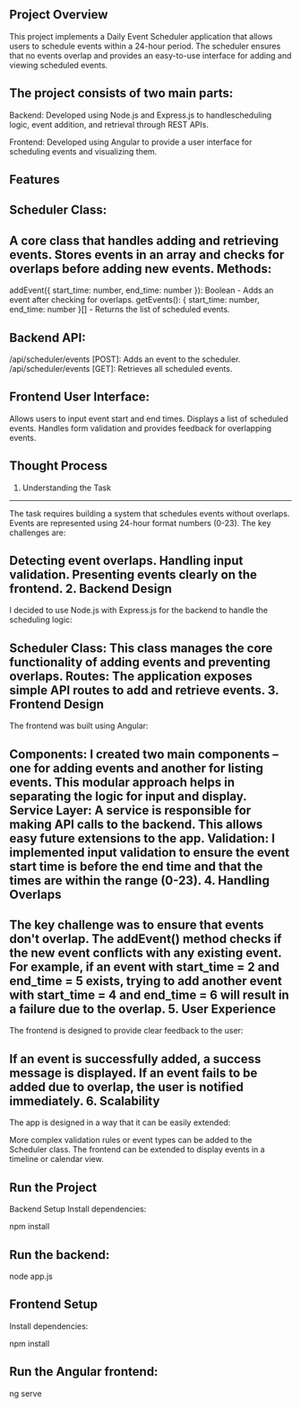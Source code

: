Project Overview
------------------
This project implements a Daily Event Scheduler application that allows users to schedule events within a 24-hour period. The scheduler ensures that no events overlap and provides an easy-to-use interface for adding and viewing scheduled events.

The project consists of two main parts:
----------------------------------------

Backend: Developed using Node.js and Express.js to handlescheduling  logic, event addition, and retrieval through REST APIs.

Frontend: Developed using Angular to provide a user interface for scheduling events and visualizing them.

Features
-------------
Scheduler Class:
------------------

A core class that handles adding and retrieving events.
Stores events in an array and checks for overlaps before adding new events.
Methods:
-----------------
addEvent({ start_time: number, end_time: number }): Boolean - Adds an event after checking for overlaps.
getEvents(): { start_time: number, end_time: number }[] - Returns the list of scheduled events.

Backend API:
--------------

/api/scheduler/events [POST]: Adds an event to the scheduler.
/api/scheduler/events [GET]: Retrieves all scheduled events.

Frontend User Interface:
----------------------------

Allows users to input event start and end times.
Displays a list of scheduled events.
Handles form validation and provides feedback for overlapping events.


Thought Process
-----------------------
1. Understanding the Task
--------------------------
The task requires building a system that schedules events without overlaps. Events are represented using 24-hour format numbers (0-23). The key challenges are:

Detecting event overlaps.
Handling input validation.
Presenting events clearly on the frontend.
2. Backend Design
-------------------
I decided to use Node.js with Express.js for the backend to handle the scheduling logic:

Scheduler Class: This class manages the core functionality of adding events and preventing overlaps.
Routes: The application exposes simple API routes to add and retrieve events.
3. Frontend Design
-------------------
The frontend was built using Angular:

Components: I created two main components – one for adding events and another for listing events. This modular approach helps in separating the logic for input and display.
Service Layer: A service is responsible for making API calls to the backend. This allows easy future extensions to the app.
Validation: I implemented input validation to ensure the event start time is before the end time and that the times are within the range (0-23).
4. Handling Overlaps
------------------------
The key challenge was to ensure that events don't overlap. The addEvent() method checks if the new event conflicts with any existing event.
For example, if an event with start_time = 2 and end_time = 5 exists, trying to add another event with start_time = 4 and end_time = 6 will result in a failure due to the overlap.
5. User Experience
------------------
The frontend is designed to provide clear feedback to the user:

If an event is successfully added, a success message is displayed.
If an event fails to be added due to overlap, the user is notified immediately.
6. Scalability
--------------
The app is designed in a way that it can be easily extended:

More complex validation rules or event types can be added to the Scheduler class.
The frontend can be extended to display events in a timeline or calendar view.


Run the Project
-------------------
Backend Setup
Install dependencies:

npm install

Run the backend:
-----------------

node app.js

Frontend Setup
------------------
Install dependencies:

npm install

Run the Angular frontend:
----------------------------

ng serve
